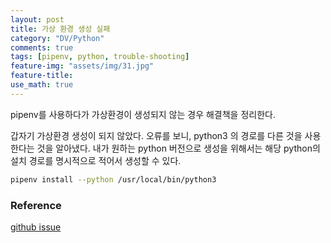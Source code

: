 ```yaml
---
layout: post
title: 가상 환경 생성 실패
category: "DV/Python"
comments: true
tags: [pipenv, python, trouble-shooting]
feature-img: "assets/img/31.jpg"
feature-title:
use_math: true
---
```


pipenv를 사용하다가 가상환경이 생성되지 않는 경우 해결책을 정리한다.

갑자기 가상환경 생성이 되지 않았다. 오류를 보니, python3 의 경로를 다른 것을 사용한다는 것을 알아냈다. 내가 원하는 python 버전으로 생성을 위해서는 해당 python의 설치 경로를 명시적으로 적어서 생성할 수 있다.

```bash
pipenv install --python /usr/local/bin/python3
```

### Reference

[github issue](https://github.com/pypa/pipenv/issues/4191)
